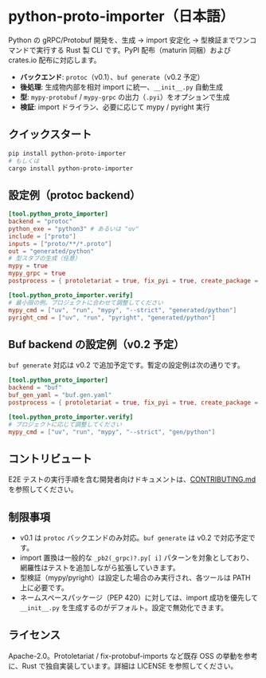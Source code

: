 # python-proto-importer（日本語）

Python の gRPC/Protobuf 開発を、生成 → import 安定化 → 型検証までワンコマンドで実行する Rust 製 CLI です。PyPI 配布（maturin 同梱）および crates.io 配布に対応します。

- **バックエンド**: `protoc`（v0.1）、`buf generate`（v0.2 予定）
- **後処理**: 生成物内部を相対 import に統一、`__init__.py` 自動生成
- **型**: `mypy-protobuf` / `mypy-grpc` の出力（`.pyi`）をオプションで生成
- **検証**: import ドライラン、必要に応じて mypy / pyright 実行

## クイックスタート

```bash
pip install python-proto-importer
# もしくは
cargo install python-proto-importer
```

## 設定例（protoc backend）

```toml
[tool.python_proto_importer]
backend = "protoc"
python_exe = "python3" # あるいは "uv"
include = ["proto"]
inputs = ["proto/**/*.proto"]
out = "generated/python"
# 型スタブの生成（任意）
mypy = true
mypy_grpc = true
postprocess = { protoletariat = true, fix_pyi = true, create_package = true, exclude_google = true }

[tool.python_proto_importer.verify]
# 最小限の例。プロジェクトに合わせて調整してください
mypy_cmd = ["uv", "run", "mypy", "--strict", "generated/python"]
pyright_cmd = ["uv", "run", "pyright", "generated/python"]
```

## Buf backend の設定例（v0.2 予定）

`buf generate` 対応は v0.2 で追加予定です。暫定の設定例は次の通りです。

```toml
[tool.python_proto_importer]
backend = "buf"
buf_gen_yaml = "buf.gen.yaml"
postprocess = { protoletariat = true, fix_pyi = true, create_package = true, exclude_google = true }

[tool.python_proto_importer.verify]
# プロジェクトに応じて調整してください
mypy_cmd = ["uv", "run", "mypy", "--strict", "gen/python"]
```

## コントリビュート

E2E テストの実行手順を含む開発者向けドキュメントは、[CONTRIBUTING.md](../CONTRIBUTING.md) を参照してください。

## 制限事項

- v0.1 は `protoc` バックエンドのみ対応。`buf generate` は v0.2 で対応予定です。
- import 置換は一般的な `_pb2(_grpc)?.py[ i]` パターンを対象としており、網羅性はテストを追加しながら拡張していきます。
- 型検証（mypy/pyright）は設定した場合のみ実行され、各ツールは PATH 上に必要です。
- ネームスペースパッケージ（PEP 420）に対しては、import 成功を優先して `__init__.py` を生成するのがデフォルト。設定で無効化できます。

## ライセンス

Apache-2.0。Protoletariat / fix-protobuf-imports など既存 OSS の挙動を参考に、Rust で独自実装しています。詳細は LICENSE を参照してください。
